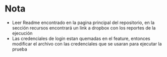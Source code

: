  # Nota
 - Leer Readme encontrado en la pagina principal del repositorio, en la sección recursos encontrará un link a dropbox con los reportes de la ejecución
 - Las credenciales de login estan quemadas en el feature, entonces modificar el archivo con las credenciales que se usaran para ejecutar la prueba
